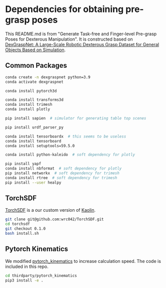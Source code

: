 
# Dependencies for obtaining pre-grasp poses
This README.md is from "Generate Task-free and Finger-level Pre-grasp Poses for Dexterous Manipulation". It is constructed based on [DexGraspNet: A Large-Scale Robotic Dexterous Grasp Dataset for General Objects Based on Simulation](https://github.com/PKU-EPIC/DexGraspNet).
## Common Packages

```bash
conda create -n dexgraspnet python=3.9
conda activate dexgraspnet

conda install pytorch3d

conda install transforms3d
conda install trimesh
conda install plotly

pip install sapien  # simulator for generating table top scenes

pip install urdf_parser_py

conda install tensorboardx  # this seems to be useless
conda install tensorboard
conda install setuptools=59.5.0

conda install python-kaleido  # soft dependency for plotly

pip install yapf
conda install nbformat  # soft dependency for plotly
pip install networkx  # soft dependency for trimesh
conda install rtree  # soft dependency for trimesh
pip install --user healpy
```

## TorchSDF

[TorchSDF](https://github.com/wrc042/TorchSDF) is a our custom version of [Kaolin](https://github.com/NVIDIAGameWorks/kaolin). 

```bash
git clone git@github.com:wrc042/TorchSDF.git
cd torchsdf
git checkout 0.1.0
bash install.sh
```

## Pytorch Kinematics

We modified [pytorch_kinematics](https://github.com/UM-ARM-Lab/pytorch_kinematics) to increase calculation speed. The code is included in this repo. 

```bash
cd thirdparty/pytorch_kinematics
pip3 install -e .
```




